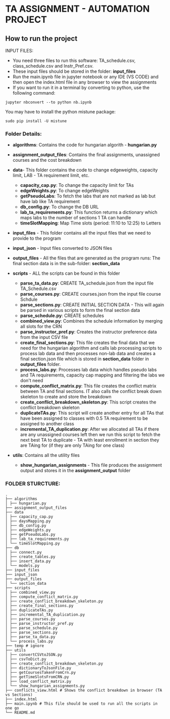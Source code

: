 # TA ASSIGNMENT - AUTOMATION PROJECT

## How to run the project

INPUT FILES:

- You need three files to run this software: TA_schedule.csv, class_schedule.csv and Instr_Pref.csv.
- These input files should be stored in the folder: **input_files**
- Run the main.ipynb file in jupyter notebook or any IDE (VS CODE) and then open the index.html file in any browser to view the assignments
- If you want to run it in a terminal by converting to python, use the following command:

```
jupyter nbconvert --to python nb.ipynb
```

You may have to install the python mistune package:

```
sudo pip install -U mistune
```

### Folder Details:

- **algorithms**: Contains the code for hungarian algorith - **hungarian.py**
- **assignment_output_files**: Contains the final assignments, unassigned courses and the cost breakdown
- **data**- This folder contains the code to change edgeweights, capacity limit, LAB - TA requirement limit, etc.

  - **capacity_cap.py**: To change the capacity limit for TAs
  - **edgeWeights.py**: To change edgeWeights
  - **getPseudoLabs**: To fetch the labs that are not marked as lab but have lab like TA requirement
  - **db_config.py**: To change the DB URL
  - **lab_ta_requirements.py**: This function returns a dictionary which maps labs to the number of sections 1 TA can handle
  - **timeSlotMapping**: Map Time slots (period: 11:10 to 12:25) to Letters

- **input_files** - This folder contains all the input files that we need to provide to the program
- **input_json** - Input files converted to JSON files
- **output_files** - All the files that are generated as the program runs: The final section data is in the sub-folder: **section_data**

- **scripts** - ALL the scripts can be found in this folder

  - **parse_ta_data.py**: CREATE TA_schedule.json from the input file TA_Schedule.csv
  - **parse_courses.py**: CREATE courses.json from the input file course Schdule
  - **parse_sections.py**: CREATE INITIAL SECTION DATA - This will again be parsed in various scripts to form the final section data
  - **parse_schedule.py**: CREATE schedules
  - **combined_view.py**: Combines the schedule information by merging all slots for the CRN
  - **parse_instructor_pref.py**: Creates the instructor preference data from the input CSV file
  - **create_final_sections.py**: This file creates the final data that we need for the hungarian algorithm and calls lab processing scripts to process lab data and then processes non-lab data and creates a final section.json file which is stored in **section_data** folder in **output_files** folder.
  - **process_labs.py**: Processes lab data which handles pseudo labs and TA requirements, capacity cap mapping and filtering the labs we don't need
  - **compute_conflict_matrix.py**: This file creates the conflict matrix between TA and final sections. IT also calls the conflict break down skeleton to create and store the breakdown
  - **create_conflict_breakdown_skeleton.py**: This script creates the conflict breakdown skeleton
  - **duplicateTAs.py**: This script will create another entry for all TAs that have been assigned to classes with 0.5 TA requirement to be assigned to another class
  - **incremental_TA_duplication.py**: After we allocated all TAs if there are any unassigned courses left then we run this script to fetch the next best TA to duplicate - TA with least enrollment in section they are TAing for (if they are only TAing for one class)

- **utils**: Contains all the utility files
  - **show_hungarian_assignments** - This file produces the assignment output and stores it in the **assignment_output** folder

### FOLDER STURCTURE:

    .
    ├── algorithms
    │ ├── hungarian.py
    ├── assignment_output_files
    ├── data
    │ ├── capacity_cap.py
    │ ├── daysMapping.py
    │ ├── db_config.py
    │ ├── edgeWeights.py
    │ ├── getPseudoLabs.py
    │ ├── lab_ta_requirements.py
    │ └── timeSlotMapping.py
    ├── db
    │ ├── connect.py
    │ ├── create_tables.py
    │ ├── insert_data.py
    │ └── models.py
    ├── input_files
    ├── input_json
    ├── output_files
    │ └── section_data
    ├── scripts
    │ ├── combined_view.py
    │ ├── compute_conflict_matrix.py
    │ ├── create_conflict_breakdown_skeleton.py
    │ ├── create_final_sections.py
    │ ├── duplicateTAs.py
    │ ├── incremental_TA_duplication.py
    │ ├── parse_courses.py
    │ ├── parse_instructor_pref.py
    │ ├── parse_schedule.py
    │ ├── parse_sections.py
    │ ├── parse_ta_data.py
    │ └── process_labs.py
    ├── temp # ignore
    ├── utils
    │ ├── convertCSVtoJSON.py
    │ ├── csvToDict.py
    │ ├── create_conflict_breakdown_skeleton.py
    │ ├── dictionaryToJsonFile.py
    │ ├── getCoursesTakenFromCrn.py
    │ ├── getTimeSlotsFromCRN.py
    │ ├── load_conflict_matrix.py
    │ └── show_hungarian_assignments.py
    ├── conflicts_view.html # Shows the conflict breakdown in browser (TA vs Sections)
    ├── index.html
    ├── main.ipynb # This file should be used to run all the scripts in one go
    └── README.md
